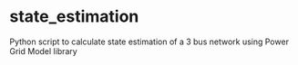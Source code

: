 # state_estimation
Python script to calculate state estimation of a 3 bus network using Power Grid Model library
